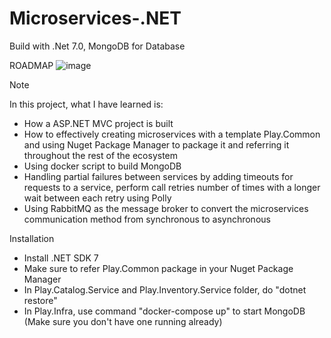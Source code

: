 # Microservices-.NET
Build with .Net 7.0, MongoDB for Database

ROADMAP
![image](https://github.com/StevePhan412/Microservices-.NET/assets/43378561/7a94de4a-9831-4f49-94cd-b16f7579c6d3)

Note

In this project, what I have learned is:
- How a ASP.NET MVC project is built
- How to effectively creating microservices with a template Play.Common
and using Nuget Package Manager to package it and referring it throughout the rest of the ecosystem
- Using docker script to build MongoDB
- Handling partial failures between services by adding timeouts for requests to a service, perform call retries number of times with a longer wait between each retry using Polly
- Using RabbitMQ as the message broker to convert the microservices communication method from synchronous to asynchronous


Installation
- Install .NET SDK 7
- Make sure to refer Play.Common package in your Nuget Package Manager
- In Play.Catalog.Service and Play.Inventory.Service folder, do "dotnet restore"
- In Play.Infra, use command "docker-compose up" to start MongoDB (Make sure you don't have one running already)